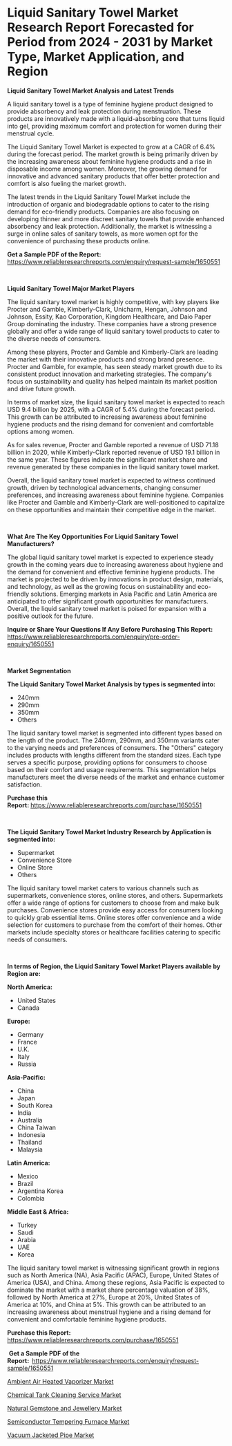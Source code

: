 <p><h1>Liquid Sanitary Towel Market Research Report Forecasted for Period from 2024 -  2031 by Market Type, Market Application, and Region</h1></p><p><strong>Liquid Sanitary Towel Market Analysis and Latest Trends</strong></p>
<p><p>A liquid sanitary towel is a type of feminine hygiene product designed to provide absorbency and leak protection during menstruation. These products are innovatively made with a liquid-absorbing core that turns liquid into gel, providing maximum comfort and protection for women during their menstrual cycle.</p><p>The Liquid Sanitary Towel Market is expected to grow at a CAGR of 6.4% during the forecast period. The market growth is being primarily driven by the increasing awareness about feminine hygiene products and a rise in disposable income among women. Moreover, the growing demand for innovative and advanced sanitary products that offer better protection and comfort is also fueling the market growth.</p><p>The latest trends in the Liquid Sanitary Towel Market include the introduction of organic and biodegradable options to cater to the rising demand for eco-friendly products. Companies are also focusing on developing thinner and more discreet sanitary towels that provide enhanced absorbency and leak protection. Additionally, the market is witnessing a surge in online sales of sanitary towels, as more women opt for the convenience of purchasing these products online.</p></p>
<p><strong>Get a Sample PDF of the Report:&nbsp;</strong> <a href="https://www.reliableresearchreports.com/enquiry/request-sample/1650551">https://www.reliableresearchreports.com/enquiry/request-sample/1650551</a></p>
<p>&nbsp;</p>
<p><strong>Liquid Sanitary Towel Major Market Players</strong></p>
<p><p>The liquid sanitary towel market is highly competitive, with key players like Procter and Gamble, Kimberly-Clark, Unicharm, Hengan, Johnson and Johnson, Essity, Kao Corporation, Kingdom Healthcare, and Daio Paper Group dominating the industry. These companies have a strong presence globally and offer a wide range of liquid sanitary towel products to cater to the diverse needs of consumers.</p><p>Among these players, Procter and Gamble and Kimberly-Clark are leading the market with their innovative products and strong brand presence. Procter and Gamble, for example, has seen steady market growth due to its consistent product innovation and marketing strategies. The company's focus on sustainability and quality has helped maintain its market position and drive future growth.</p><p>In terms of market size, the liquid sanitary towel market is expected to reach USD 9.4 billion by 2025, with a CAGR of 5.4% during the forecast period. This growth can be attributed to increasing awareness about feminine hygiene products and the rising demand for convenient and comfortable options among women.</p><p>As for sales revenue, Procter and Gamble reported a revenue of USD 71.18 billion in 2020, while Kimberly-Clark reported revenue of USD 19.1 billion in the same year. These figures indicate the significant market share and revenue generated by these companies in the liquid sanitary towel market.</p><p>Overall, the liquid sanitary towel market is expected to witness continued growth, driven by technological advancements, changing consumer preferences, and increasing awareness about feminine hygiene. Companies like Procter and Gamble and Kimberly-Clark are well-positioned to capitalize on these opportunities and maintain their competitive edge in the market.</p></p>
<p>&nbsp;</p>
<p><strong>What Are The Key Opportunities For Liquid Sanitary Towel Manufacturers?</strong></p>
<p><p>The global liquid sanitary towel market is expected to experience steady growth in the coming years due to increasing awareness about hygiene and the demand for convenient and effective feminine hygiene products. The market is projected to be driven by innovations in product design, materials, and technology, as well as the growing focus on sustainability and eco-friendly solutions. Emerging markets in Asia Pacific and Latin America are anticipated to offer significant growth opportunities for manufacturers. Overall, the liquid sanitary towel market is poised for expansion with a positive outlook for the future.</p></p>
<p><strong>Inquire or Share Your Questions If Any Before Purchasing This Report:</strong> <a href="https://www.reliableresearchreports.com/enquiry/pre-order-enquiry/1650551">https://www.reliableresearchreports.com/enquiry/pre-order-enquiry/1650551</a></p>
<p>&nbsp;</p>
<p><strong>Market Segmentation</strong></p>
<p><strong>The Liquid Sanitary Towel Market Analysis by types is segmented into:</strong></p>
<p><ul><li>240mm</li><li>290mm</li><li>350mm</li><li>Others</li></ul></p>
<p><p>The liquid sanitary towel market is segmented into different types based on the length of the product. The 240mm, 290mm, and 350mm variants cater to the varying needs and preferences of consumers. The "Others" category includes products with lengths different from the standard sizes. Each type serves a specific purpose, providing options for consumers to choose based on their comfort and usage requirements. This segmentation helps manufacturers meet the diverse needs of the market and enhance customer satisfaction.</p></p>
<p><strong>Purchase this Report:&nbsp;</strong><a href="https://www.reliableresearchreports.com/purchase/1650551">https://www.reliableresearchreports.com/purchase/1650551</a></p>
<p>&nbsp;</p>
<p><strong>The Liquid Sanitary Towel Market Industry Research by Application is segmented into:</strong></p>
<p><ul><li>Supermarket</li><li>Convenience Store</li><li>Online Store</li><li>Others</li></ul></p>
<p><p>The liquid sanitary towel market caters to various channels such as supermarkets, convenience stores, online stores, and others. Supermarkets offer a wide range of options for customers to choose from and make bulk purchases. Convenience stores provide easy access for consumers looking to quickly grab essential items. Online stores offer convenience and a wide selection for customers to purchase from the comfort of their homes. Other markets include specialty stores or healthcare facilities catering to specific needs of consumers.</p></p>
<p>&nbsp;</p>
<p><strong>In terms of Region, the Liquid Sanitary Towel Market Players available by Region are:</strong></p>
<p>
    <p> <strong> North America: </strong>
        <ul>
            <li>United States</li>
            <li>Canada</li>
        </ul>
        </p> 
    <p> <strong> Europe: </strong>
        <ul>
            <li>Germany</li>
            <li>France</li>
            <li>U.K.</li>
            <li>Italy</li>
            <li>Russia</li>
        </ul>
        </p> 
    <p> <strong> Asia-Pacific: </strong>
        <ul>
            <li>China</li>
            <li>Japan</li>
            <li>South Korea</li>
            <li>India</li>
            <li>Australia</li>
            <li>China Taiwan</li>
            <li>Indonesia</li>
            <li>Thailand</li>
            <li>Malaysia</li>
        </ul>
        </p> 
    <p> <strong> Latin America: </strong>
        <ul>
            <li>Mexico</li>
            <li>Brazil</li>
            <li>Argentina Korea</li>
            <li>Colombia</li>
        </ul>
        </p> 
    <p> <strong> Middle East & Africa: </strong>
        <ul>
            <li>Turkey</li>
            <li>Saudi</li>
            <li>Arabia</li>
            <li>UAE</li>
            <li>Korea</li>
        </ul>
    </p>
    </p>
<p><p>The liquid sanitary towel market is witnessing significant growth in regions such as North America (NA), Asia Pacific (APAC), Europe, United States of America (USA), and China. Among these regions, Asia Pacific is expected to dominate the market with a market share percentage valuation of 38%, followed by North America at 27%, Europe at 20%, United States of America at 10%, and China at 5%. This growth can be attributed to an increasing awareness about menstrual hygiene and a rising demand for convenient and comfortable feminine hygiene products.</p></p>
<p><strong>Purchase this Report: </strong><a href="https://www.reliableresearchreports.com/purchase/1650551">https://www.reliableresearchreports.com/purchase/1650551</a></p>
<p>&nbsp;<strong>Get a Sample PDF of the Report:&nbsp;&nbsp;</strong><a href="https://www.reliableresearchreports.com/enquiry/request-sample/1650551">https://www.reliableresearchreports.com/enquiry/request-sample/1650551</a></p>
<p><strong></strong></p>
<p><p><a href="https://issuu.com/reportprime-2/docs/ambient-air-heated-vaporizer-market-size-2030.pptx">Ambient Air Heated Vaporizer Market</a></p><p><a href="https://github.com/rahu1506/Market-Research-Report-List-2/blob/main/chemical-tank-cleaning-service-market.md">Chemical Tank Cleaning Service Market</a></p><p><a href="https://github.com/ruddyyedelwadw/Market-Research-Report-List-1/blob/main/natural-gemstone-and-jewellery-market.md">Natural Gemstone and Jewellery Market</a></p><p><a href="https://github.com/FassouRP/Market-Research-Report-List-3/blob/main/semiconductor-tempering-furnace-market.md">Semiconductor Tempering Furnace Market</a></p><p><a href="https://issuu.com/reportprime-2/docs/vacuum-jacketed-pipe-market-size-2030.pptx">Vacuum Jacketed Pipe Market</a></p></p>